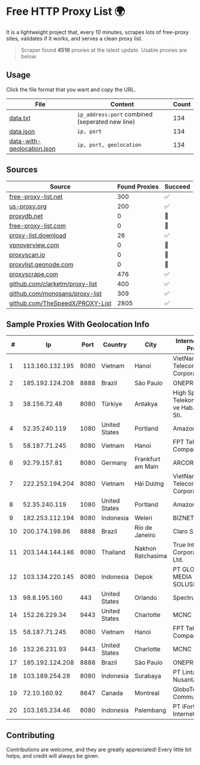 
# Free HTTP Proxy List 🌍

It is a lightweight project that, every 10 minutes, scrapes lots of free-proxy sites, validates if it works, and serves a clean proxy list.


> Scraper found **4516** proxies at the latest update. Usable proxies are below.

## Usage

Click the file format that you want and copy the URL.


|File|Content|Count|
|----|-------|-----|
|[data.txt](https://raw.githubusercontent.com/themiralay/Proxy-List-World/master/data.txt)|`ip_address:port` combined (seperated new line)|134|
|[data.json](https://raw.githubusercontent.com/themiralay/Proxy-List-World/master/data.json)|`ip, port`|134|
|[data-with-geolocation.json](https://raw.githubusercontent.com/themiralay/Proxy-List-World/master/data-with-geolocation.json)|`ip, port, geolocation`|134|

## Sources

|Source|Found Proxies|Succeed|
|------|-------------|-------|
|[free-proxy-list.net](https://free-proxy-list.net)|300|✅|
|[us-proxy.org](https://www.us-proxy.org)|200|✅|
|[proxydb.net](http://proxydb.net)|0|🚫|
|[free-proxy-list.com](https://free-proxy-list.com/?page=&port=&type%5B%5D=http&type%5B%5D=https&up_time=0&search=Search)|0|🚫|
|[proxy-list.download](https://www.proxy-list.download/HTTP)|26|✅|
|[vpnoverview.com](https://vpnoverview.com/privacy/anonymous-browsing/free-proxy-servers)|0|🚫|
|[proxyscan.io](https://www.proxyscan.io)|0|🚫|
|[proxylist.geonode.com](https://proxylist.geonode.com/api/proxy-list?limit=300&page=1&sort_by=lastChecked&sort_type=desc&protocols=http,https)|0|🚫|
|[proxyscrape.com](https://api.proxyscrape.com/v2/?request=displayproxies&protocol=http&timeout=10000&country=all&ssl=all&anonymity=all)|476|✅|
|[github.com/clarketm/proxy-list](https://raw.githubusercontent.com/clarketm/proxy-list/master/proxy-list-raw.txt)|400|✅|
|[github.com/monosans/proxy-list](https://raw.githubusercontent.com/monosans/proxy-list/main/proxies/http.txt)|309|✅|
|[github.com/TheSpeedX/PROXY-List](https://raw.githubusercontent.com/TheSpeedX/PROXY-List/master/http.txt)|2805|✅|


## Sample Proxies With Geolocation Info

|#|Ip|Port|Country|City|Internet Service Provider|
|-|--|----|-------|----|-------------------------|
|1|113.160.132.195|8080|Vietnam|Hanoi|VietNam Post and Telecom Corporation|
|2|185.192.124.208|8888|Brazil|São Paulo|ONEPROVIDER|
|3|38.156.72.48|8080|Türkiye|Antakya|High Speed Telekomunikasyon ve Hab. Hiz. Ltd. Sti.|
|4|52.35.240.119|1080|United States|Portland|Amazon.com, Inc.|
|5|58.187.71.245|8080|Vietnam|Hanoi|FPT Telecom Company|
|6|92.79.157.81|8080|Germany|Frankfurt am Main|ARCOR-IP|
|7|222.252.194.204|8080|Vietnam|Hải Dương|VietNam Post and Telecom Corporation|
|8|52.35.240.119|1080|United States|Portland|Amazon.com, Inc.|
|9|182.253.112.194|8080|Indonesia|Weleri|BIZNET|
|10|200.174.198.86|8888|Brazil|Rio de Janeiro|Claro S.A|
|11|203.144.144.146|8080|Thailand|Nakhon Ratchasima|True Internet Corporation CO. Ltd.|
|12|103.134.220.145|8080|Indonesia|Depok|PT GLOBAL MEDIA PRATAMA SOLUSINDO|
|13|98.8.195.160|443|United States|Orlando|Spectrum|
|14|152.26.229.34|9443|United States|Charlotte|MCNC|
|15|58.187.71.245|8080|Vietnam|Hanoi|FPT Telecom Company|
|16|152.26.231.93|9443|United States|Charlotte|MCNC|
|17|185.192.124.208|8888|Brazil|São Paulo|ONEPROVIDER|
|18|103.189.254.28|8080|Indonesia|Surabaya|PT Lintas Daya Nusantara|
|19|72.10.160.92|8647|Canada|Montreal|GloboTech Communications|
|20|103.165.234.46|8080|Indonesia|Palembang|PT iForte Global Internet|



## Contributing

Contributions are welcome, and they are greatly appreciated! Every
little bit helps, and credit will always be given.

